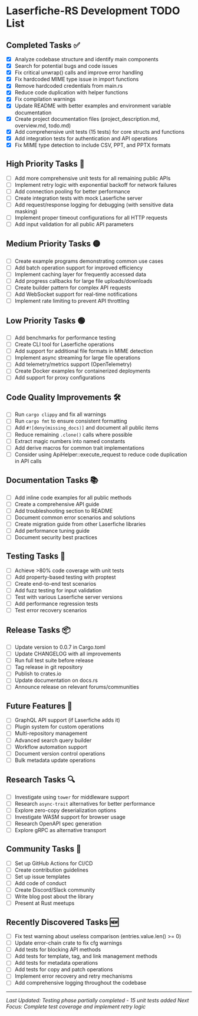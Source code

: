 # Laserfiche-RS Development TODO List

## Completed Tasks ✅
- [x] Analyze codebase structure and identify main components
- [x] Search for potential bugs and code issues
- [x] Fix critical unwrap() calls and improve error handling
- [x] Fix hardcoded MIME type issue in import functions
- [x] Remove hardcoded credentials from main.rs
- [x] Reduce code duplication with helper functions
- [x] Fix compilation warnings
- [x] Update README with better examples and environment variable documentation
- [x] Create project documentation files (project_description.md, overview.md, todo.md)
- [x] Add comprehensive unit tests (15 tests) for core structs and functions
- [x] Add integration tests for authentication and API operations
- [x] Fix MIME type detection to include CSV, PPT, and PPTX formats

## High Priority Tasks 🔴
- [ ] Add more comprehensive unit tests for all remaining public APIs
- [ ] Implement retry logic with exponential backoff for network failures
- [ ] Add connection pooling for better performance
- [ ] Create integration tests with mock Laserfiche server
- [ ] Add request/response logging for debugging (with sensitive data masking)
- [ ] Implement proper timeout configurations for all HTTP requests
- [ ] Add input validation for all public API parameters

## Medium Priority Tasks 🟡
- [ ] Create example programs demonstrating common use cases
- [ ] Add batch operation support for improved efficiency
- [ ] Implement caching layer for frequently accessed data
- [ ] Add progress callbacks for large file uploads/downloads
- [ ] Create builder pattern for complex API requests
- [ ] Add WebSocket support for real-time notifications
- [ ] Implement rate limiting to prevent API throttling

## Low Priority Tasks 🟢
- [ ] Add benchmarks for performance testing
- [ ] Create CLI tool for Laserfiche operations
- [ ] Add support for additional file formats in MIME detection
- [ ] Implement async streaming for large file operations
- [ ] Add telemetry/metrics support (OpenTelemetry)
- [ ] Create Docker examples for containerized deployments
- [ ] Add support for proxy configurations

## Code Quality Improvements 🛠️
- [ ] Run `cargo clippy` and fix all warnings
- [ ] Run `cargo fmt` to ensure consistent formatting
- [ ] Add `#![deny(missing_docs)]` and document all public items
- [ ] Reduce remaining `.clone()` calls where possible
- [ ] Extract magic numbers into named constants
- [ ] Add derive macros for common trait implementations
- [ ] Consider using ApiHelper::execute_request to reduce code duplication in API calls

## Documentation Tasks 📚
- [ ] Add inline code examples for all public methods
- [ ] Create a comprehensive API guide
- [ ] Add troubleshooting section to README
- [ ] Document common error scenarios and solutions
- [ ] Create migration guide from other Laserfiche libraries
- [ ] Add performance tuning guide
- [ ] Document security best practices

## Testing Tasks 🧪
- [ ] Achieve >80% code coverage with unit tests
- [ ] Add property-based testing with proptest
- [ ] Create end-to-end test scenarios
- [ ] Add fuzz testing for input validation
- [ ] Test with various Laserfiche server versions
- [ ] Add performance regression tests
- [ ] Test error recovery scenarios

## Release Tasks 📦
- [ ] Update version to 0.0.7 in Cargo.toml
- [ ] Update CHANGELOG with all improvements
- [ ] Run full test suite before release
- [ ] Tag release in git repository
- [ ] Publish to crates.io
- [ ] Update documentation on docs.rs
- [ ] Announce release on relevant forums/communities

## Future Features 🚀
- [ ] GraphQL API support (if Laserfiche adds it)
- [ ] Plugin system for custom operations
- [ ] Multi-repository management
- [ ] Advanced search query builder
- [ ] Workflow automation support
- [ ] Document version control operations
- [ ] Bulk metadata update operations

## Research Tasks 🔍
- [ ] Investigate using `tower` for middleware support
- [ ] Research `async-trait` alternatives for better performance
- [ ] Explore zero-copy deserialization options
- [ ] Investigate WASM support for browser usage
- [ ] Research OpenAPI spec generation
- [ ] Explore gRPC as alternative transport

## Community Tasks 👥
- [ ] Set up GitHub Actions for CI/CD
- [ ] Create contribution guidelines
- [ ] Set up issue templates
- [ ] Add code of conduct
- [ ] Create Discord/Slack community
- [ ] Write blog post about the library
- [ ] Present at Rust meetups

## Recently Discovered Tasks 🆕
- [ ] Fix test warning about useless comparison (entries.value.len() >= 0)
- [ ] Update error-chain crate to fix cfg warnings
- [ ] Add tests for blocking API methods
- [ ] Add tests for template, tag, and link management methods
- [ ] Add tests for metadata operations
- [ ] Add tests for copy and patch operations
- [ ] Implement error recovery and retry mechanisms
- [ ] Add comprehensive logging throughout the codebase

---
*Last Updated: Testing phase partially completed - 15 unit tests added*
*Next Focus: Complete test coverage and implement retry logic*